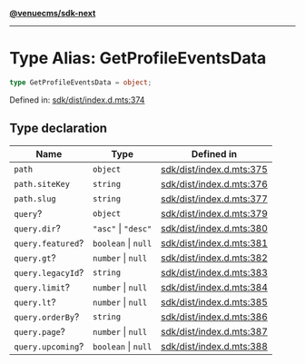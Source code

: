 [**@venuecms/sdk-next**](../Index.md)

***

# Type Alias: GetProfileEventsData

```ts
type GetProfileEventsData = object;
```

Defined in: [sdk/dist/index.d.mts:374](https://github.com/venuecms/sdk/blob/9b35c3f75ba3cd0722f50bc82d98f2f4dd56e037/packages/sdk/dist/index.d.mts#L374)

## Type declaration

| Name | Type | Defined in |
| ------ | ------ | ------ |
| <a id="path"></a> `path` | `object` | [sdk/dist/index.d.mts:375](https://github.com/venuecms/sdk/blob/9b35c3f75ba3cd0722f50bc82d98f2f4dd56e037/packages/sdk/dist/index.d.mts#L375) |
| `path.siteKey` | `string` | [sdk/dist/index.d.mts:376](https://github.com/venuecms/sdk/blob/9b35c3f75ba3cd0722f50bc82d98f2f4dd56e037/packages/sdk/dist/index.d.mts#L376) |
| `path.slug` | `string` | [sdk/dist/index.d.mts:377](https://github.com/venuecms/sdk/blob/9b35c3f75ba3cd0722f50bc82d98f2f4dd56e037/packages/sdk/dist/index.d.mts#L377) |
| <a id="query"></a> `query`? | `object` | [sdk/dist/index.d.mts:379](https://github.com/venuecms/sdk/blob/9b35c3f75ba3cd0722f50bc82d98f2f4dd56e037/packages/sdk/dist/index.d.mts#L379) |
| `query.dir`? | `"asc"` \| `"desc"` | [sdk/dist/index.d.mts:380](https://github.com/venuecms/sdk/blob/9b35c3f75ba3cd0722f50bc82d98f2f4dd56e037/packages/sdk/dist/index.d.mts#L380) |
| `query.featured`? | `boolean` \| `null` | [sdk/dist/index.d.mts:381](https://github.com/venuecms/sdk/blob/9b35c3f75ba3cd0722f50bc82d98f2f4dd56e037/packages/sdk/dist/index.d.mts#L381) |
| `query.gt`? | `number` \| `null` | [sdk/dist/index.d.mts:382](https://github.com/venuecms/sdk/blob/9b35c3f75ba3cd0722f50bc82d98f2f4dd56e037/packages/sdk/dist/index.d.mts#L382) |
| `query.legacyId`? | `string` | [sdk/dist/index.d.mts:383](https://github.com/venuecms/sdk/blob/9b35c3f75ba3cd0722f50bc82d98f2f4dd56e037/packages/sdk/dist/index.d.mts#L383) |
| `query.limit`? | `number` \| `null` | [sdk/dist/index.d.mts:384](https://github.com/venuecms/sdk/blob/9b35c3f75ba3cd0722f50bc82d98f2f4dd56e037/packages/sdk/dist/index.d.mts#L384) |
| `query.lt`? | `number` \| `null` | [sdk/dist/index.d.mts:385](https://github.com/venuecms/sdk/blob/9b35c3f75ba3cd0722f50bc82d98f2f4dd56e037/packages/sdk/dist/index.d.mts#L385) |
| `query.orderBy`? | `string` | [sdk/dist/index.d.mts:386](https://github.com/venuecms/sdk/blob/9b35c3f75ba3cd0722f50bc82d98f2f4dd56e037/packages/sdk/dist/index.d.mts#L386) |
| `query.page`? | `number` \| `null` | [sdk/dist/index.d.mts:387](https://github.com/venuecms/sdk/blob/9b35c3f75ba3cd0722f50bc82d98f2f4dd56e037/packages/sdk/dist/index.d.mts#L387) |
| `query.upcoming`? | `boolean` \| `null` | [sdk/dist/index.d.mts:388](https://github.com/venuecms/sdk/blob/9b35c3f75ba3cd0722f50bc82d98f2f4dd56e037/packages/sdk/dist/index.d.mts#L388) |
